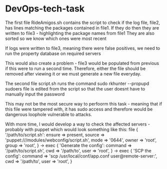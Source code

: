 # DevOps-tech-task

The first file RideAmigos.sh contains the script to check if the log file, file2, has lines matching the packages contained in file1.
If they do then they are written to file3 - highlighting the package names from file1
They are also sorted so we know which ones were most recent

If logs were written to file3, meaning there were false positives, we need to run the property database on required servers

This would also create a problem - file3 would be populated from previous if this were to run a second time.
Therefore, either the file should be removed after viewing it or we must generate a new file everyday.


The second file script.sh runs the command sudo rkhunter --propupd
sudoers file is edited from the script so that the user doesnt have to manually input the password

This may not be the most secure way to perfoorm this task - meaning that if this file were tampered with, it has sudo access and therefore would be dangerous loophole vulnerable to attacks.


With more time, I would develop a way to check the affected servers - probably with puppet which would look something like this:
file { '/path/to/script.sh':
  ensure   => present,
  source   => 'puppet:///modules/webconfig/script.sh',
  mode     => '0644',
  owner    => 'root',
  group    => 'root',
}
->
exec { 'Generate the config':
  command  => '/path/to/script.sh',
  cwd      => '/path/to',
  user     => 'root',
}
->
exec { 'SCP the config':
  command  => 'scp /usr/local/conf/app.conf user@remote-server:',
  cwd      => '/path/to',
  user     => 'root',
}




